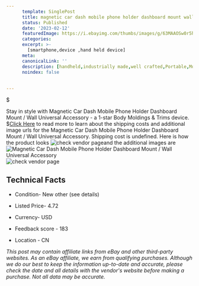 ```yaml
---
      template: SinglePost
      title: magnetic car dash mobile phone holder dashboard mount wall universal accessory
      status: Published
      date: '2023-02-12'
      featuredImage: https://i.ebayimg.com/thumbs/images/g/63MAAOSw0r5h1kJP/s-l225.jpg
      categories: 
      excerpt: >-
        [smartphone,device ,hand held device]
      meta:
      canonicalLink: ''
      description: [handheld,industrially made,well crafted,Portable,Mobile,Compact,Convenient,Lightweight,Maneuverable,Man-portable,Miniature,Carriable,Hand-held,Light,Holdable,Transportable,Mobile device,Pocket-sized,On-the-go,Wireless,Cordless,Compact size,Convenient size, smartphone,device ,hand held device]
      noindex: false
      
        
---
```

$

Stay in style with Magnetic Car Dash Mobile Phone Holder Dashboard Mount / Wall Universal Accessory - a 1-star Body Moldings & Trims device.
$[Click Here](https://www.ebay.com/itm/224900667144?fits=Make%3AMercury&hash=item345d1fd708%3Ag%3A63MAAOSw0r5h1kJP&mkevt=1&mkcid=1&mkrid=711-53200-19255-0&campid=%253CePNCampaignId%253E&customid=%253CreferenceId%253E&toolid=10049) to read more to learn about the shipping costs and additional image urls for the Magnetic Car Dash Mobile Phone Holder Dashboard Mount / Wall Universal Accessory. Shipping cost is undefined. Here is how the product looks ![check vendor page](https://i.ebayimg.com/thumbs/images/g/63MAAOSw0r5h1kJP/s-l225.jpg)and the additional images are![Magnetic Car Dash Mobile Phone Holder Dashboard Mount / Wall Universal Accessory](https://i.ebayimg.com/images/g/63MAAOSw0r5h1kJP/s-l1200.jpg)![check vendor page](https://origin-galleryplus.ebayimg.com/ws/web/224900667144_2_0_1/225x225.jpg,https://origin-galleryplus.ebayimg.com/ws/web/224900667144_3_0_1/225x225.jpg,https://origin-galleryplus.ebayimg.com/ws/web/224900667144_4_0_1/225x225.jpg,https://origin-galleryplus.ebayimg.com/ws/web/224900667144_5_0_1/225x225.jpg,https://origin-galleryplus.ebayimg.com/ws/web/224900667144_6_0_1/225x225.jpg,https://origin-galleryplus.ebayimg.com/ws/web/224900667144_7_0_1/225x225.jpg,https://origin-galleryplus.ebayimg.com/ws/web/224900667144_8_0_1/225x225.jpg,https://origin-galleryplus.ebayimg.com/ws/web/224900667144_9_0_1/225x225.jpg,https://origin-galleryplus.ebayimg.com/ws/web/224900667144_10_0_1/225x225.jpg,https://origin-galleryplus.ebayimg.com/ws/web/224900667144_11_0_1/225x225.jpg,https://origin-galleryplus.ebayimg.com/ws/web/224900667144_12_0_1/225x225.jpg)



 ## Technical Facts 



     
      

 - Condition- New other (see details) 


      

 - Listed Price- 4.72 


      

 - Currency- USD 


      

 - Feedback score - 183 


      

 - Location - CN 


      
      

 *_This post may contain affiliate links from eBay and other third-party websites. As an eBay affiliate, we earn from qualifying purchases. Although we do our best to keep the information up-to-date and accurate, please check the date and all details with the vendor's website before making a purchase. Not all data may be accurate._*






